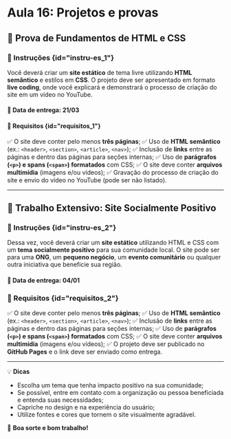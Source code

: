 # Aula 16: Projetos e provas

## 📌 Prova de Fundamentos de HTML e CSS

### 📝 Instruções {id="instru-es_1"}
Você deverá criar um **site estático** de tema livre utilizando **HTML semântico** e estilos em **CSS**. O projeto deve ser apresentado em formato **live coding**, onde você explicará e demonstrará o processo de criação do site em um vídeo no YouTube.

#### 📆 Data de entrega: **21/03**

#### 🎯 Requisitos {id="requisitos_1"}

✅ O site deve conter pelo menos **três páginas**;
✅ Uso de **HTML semântico** (ex.: `<header>`, `<section>`, `<article>`, `<nav>`);
✅ Inclusão de **links** entre as páginas e dentro das páginas para seções internas;
✅ Uso de **parágrafos (`<p>`) e spans (`<span>`) formatados** com CSS;
✅ O site deve conter **arquivos multimídia** (imagens e/ou vídeos);
✅ Gravação do processo de criação do site e envio do vídeo no YouTube (pode ser não listado).

---

## 📌 Trabalho Extensivo: Site Socialmente Positivo

### 📝 Instruções {id="instru-es_2"}
Dessa vez, você deverá criar um **site estático** utilizando HTML e CSS com um **tema socialmente positivo** para sua comunidade local. O site pode ser para uma **ONG**, um **pequeno negócio**, um **evento comunitário** ou qualquer outra iniciativa que beneficie sua região.

#### 📆 Data de entrega: **04/01**

### 🎯 Requisitos {id="requisitos_2"}

✅ O site deve conter pelo menos **três páginas**;
✅ Uso de **HTML semântico** (ex.: `<header>`, `<section>`, `<article>`, `<nav>`);
✅ Inclusão de **links** entre as páginas e dentro das páginas para seções internas;
✅ Uso de **parágrafos (`<p>`) e spans (`<span>`) formatados** com CSS;
✅ O site deve conter **arquivos multimídia** (imagens e/ou vídeos);
✅ O projeto deve ser publicado no **GitHub Pages** e o link deve ser enviado como entrega.

---

💡 **Dicas**
- Escolha um tema que tenha impacto positivo na sua comunidade;
- Se possível, entre em contato com a organização ou pessoa beneficiada e entenda suas necessidades;
- Capriche no design e na experiência do usuário;
- Utilize fontes e cores que tornem o site visualmente agradável.

🚀 **Boa sorte e bom trabalho!**
